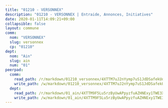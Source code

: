 ```yaml
---
title: "01210 - VERSONNEX"
description: "01210 - VERSONNEX | Entraide, Annonces, Initiatives"
date: 2020-01-11T14:09:21+09:00
collapsible: false
layout: commune
comm:
  nom: "VERSONNEX"
  slug: versonnex
  cp: "01210"
dept:
  nom: "Ain"
  slug: ain
  num: "01"
peerpad:
  comm:
    read_path: /r/markdown/01210_versonnex/4XTTM7uJ2nYymp7uS1JdDSafekUdENk2rZGSRsBwiUJJqwy86
    write_path: /w/markdown/01210_versonnex/4XTTM7uJ2nYymp7uS1JdDSafekUdENk2rZGSRsBwiUJJqwy86-K3TgUpveeW1ftjyjse7BXvaDfWQ235D9PDAMLpZwXCARayPpidyypr8ydz79NHzTQsBUqc5qFjnNdXBKKDaVadwaMrPu4zpPvA8WfTsFgbFLoqnnJAoeY6B6KcReseBUfpmJ4qfg
  dept:
    read_path: /r/markdown/01_ain/4XTTM9F5Lu5rzByUwAPpyzfuAZHNExy1TWE3X3wiTrPFfiAJr
    write_path: /w/markdown/01_ain/4XTTM9F5Lu5rzByUwAPpyzfuAZHNExy1TWE3X3wiTrPFfiAJr-K3TgUnxzeFoJA4CB58vXNvKXURJneTNZHUsypAQGicGiZu7AS2sPbjspGpj7s3MmMv58YhkLaSUMQMHaiKAfoMv6wF36Urxbqqh8MmnXpnKkbVhnAishABEkMRAiyAt8GGJ1Jer2
---
```



